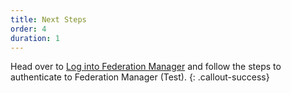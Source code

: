 ```yaml
---
title: Next Steps
order: 4
duration: 1
---
```




Head over to [Log into Federation Manager](/log-into-federation-manager/01-overview) and follow the steps to authenticate to
Federation Manager (Test).
{: .callout-success}